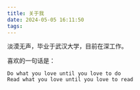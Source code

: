 ```yaml
---
title: 关于我
date: 2024-05-05 16:11:50
tags:
---
```

淡漠无声，毕业于武汉大学，目前在深工作。

喜欢的一句话是：

```
Do what you love until you love to do
Read what you love until you love to read
```